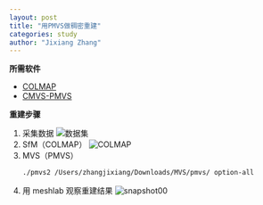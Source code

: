 ```yaml
---
layout: post
title: "用PMVS做稠密重建"
categories: study
author: "Jixiang Zhang"
---
```


**所需软件**

- [COLMAP](https://github.com/colmap/colmap)
- [CMVS-PMVS](https://github.com/pmoulon/CMVS-PMVS)

**重建步骤**

1. 采集数据
   ![数据集](https://tva3.sinaimg.cn/large/d494c514ly1gamnn5fdnrj215i0umx6q.jpg)
2. SfM（COLMAP）
   ![COLMAP](https://tvax1.sinaimg.cn/large/d494c514ly1gan75lq9adj21r414s7gg.jpg)
3. MVS（PMVS）
   ```bash
   ./pmvs2 /Users/zhangjixiang/Downloads/MVS/pmvs/ option-all
   ```
4. 用 meshlab 观察重建结果
   ![snapshot00](https://tvax4.sinaimg.cn/large/d494c514ly1gamnople40j21we11443x.jpg)
